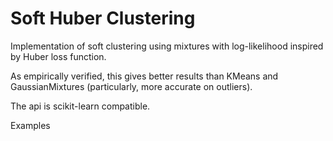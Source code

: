 # Soft Huber Clustering

Implementation of soft clustering using mixtures with log-likelihood inspired by Huber loss function.

As empirically verified, this gives better results than KMeans and GaussianMixtures (particularly, more accurate on outliers).

The api is scikit-learn compatible.

Examples
